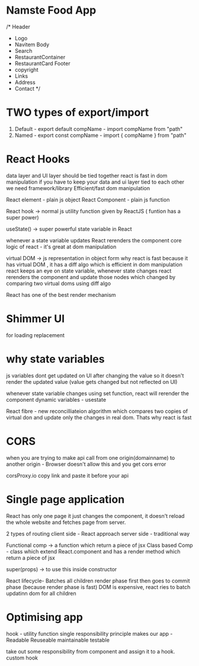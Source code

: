 # Namste Food App

/*
Header
- Logo
- Navitem
Body
- Search
- RestaurantContainer
 - RestaurantCard
Footer
- copyright
- Links
- Address
- Contact
*/



# TWO types of export/import
1) Default - export default compName - import compName from "path"
2) Named -  export const compName - import { compName } from "path"


# React Hooks

data layer and UI layer should be tied together
react is fast in dom manipulation
if you have to keep your data and ui layer tied to each other we need framework/library
Efficient/fast dom manipulation

React element - plain js object
React Component - plain js function

React hook -> normal js utility function given by ReactJS ( funtion has a super power)

useState() -> super powerful state variable in React


whenever a state variable updates React rerenders the component
core logic of react - it's great at dom manipulation

virtual DOM -> js representation in object form
why react is fast
because it has virtual DOM , it has a diff algo which is efficient in dom manipulation
react keeps an eye on state variable, whenever state changes react rerenders the component and update those nodes which changed by comparing two virtual doms using diff algo


React has one of the best render mechanism



# Shimmer UI
for loading replacement


# why state variables
js variables dont get updated on UI after changing the value so it doesn't render the updated value (value gets changed but not reflected on UI)

whenever state variable changes using set function, react will rerender the component
dynamic variables - usestate

React fibre - new reconcilliateion algorithm which compares two copies of virtual don and update only the changes in real dom. Thats why react is fast


# CORS
when you are trying to make api call from one origin(domainname) to another origin - <localhost to swiggy.com>
Browser doesn't allow this and you get cors error

corsProxy.io
copy link and paste it before your api


# Single page application
React has only one page it just changes the component, it doesn't reload the whole website and fetches page from server.

2 types of routing 
client side - React approach
server side - traditional way



Functional comp -> a function which return a piece of jsx
Class based Comp - class which extend React.component and has a render method which return a piece of jsx

super(props) -> to use this inside constructor 


React lifecycle-
Batches all children render phase first then goes to commit phase (because render phase is fast)
DOM is expensive, react ries to batch updatinn dom for all children




# Optimising app
hook - utility function
single responsibility principle makes our app - 
Readable
Reuseable
maintainable
testable

take out some responsibility from component and assign it to a hook. 
custom hook

